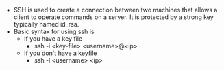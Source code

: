 - SSH is used to create a connection between two machines that allows a client to operate commands on a server. It is protected by a strong key typically named id_rsa.
- Basic syntax for using ssh is 
	- If you have a key file
		- ssh -i \<key-file\> \<username\>@\<ip\>
	- If you don't have a keyfile
		- ssh -l \<username\> \<ip\>